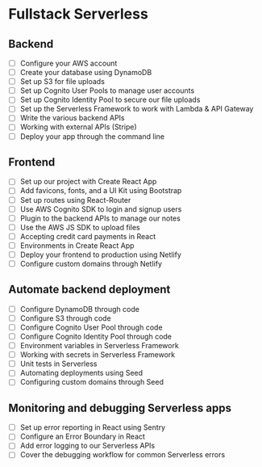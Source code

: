 # Fullstack Serverless

## Backend
- [ ] Configure your AWS account
- [ ] Create your database using DynamoDB
- [ ] Set up S3 for file uploads
- [ ] Set up Cognito User Pools to manage user accounts
- [ ] Set up Cognito Identity Pool to secure our file uploads
- [ ] Set up the Serverless Framework to work with Lambda & API Gateway
- [ ] Write the various backend APIs
- [ ] Working with external APIs (Stripe)
- [ ] Deploy your app through the command line

## Frontend
- [ ] Set up our project with Create React App
- [ ] Add favicons, fonts, and a UI Kit using Bootstrap
- [ ] Set up routes using React-Router
- [ ] Use AWS Cognito SDK to login and signup users
- [ ] Plugin to the backend APIs to manage our notes
- [ ] Use the AWS JS SDK to upload files
- [ ] Accepting credit card payments in React
- [ ] Environments in Create React App
- [ ] Deploy your frontend to production using Netlify
- [ ] Configure custom domains through Netlify

## Automate backend deployment
- [ ] Configure DynamoDB through code
- [ ] Configure S3 through code
- [ ] Configure Cognito User Pool through code
- [ ] Configure Cognito Identity Pool through code
- [ ] Environment variables in Serverless Framework
- [ ] Working with secrets in Serverless Framework
- [ ] Unit tests in Serverless
- [ ] Automating deployments using Seed
- [ ] Configuring custom domains through Seed

## Monitoring and debugging Serverless apps
- [ ] Set up error reporting in React using Sentry
- [ ] Configure an Error Boundary in React
- [ ] Add error logging to our Serverless APIs
- [ ] Cover the debugging workflow for common Serverless errors
